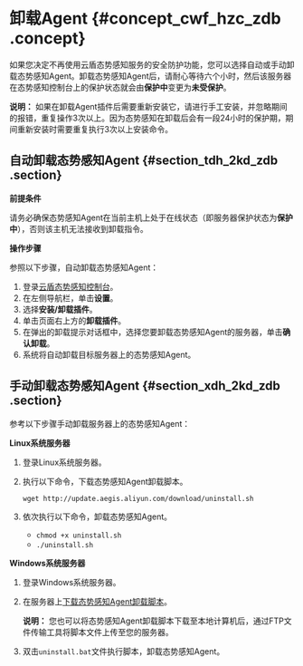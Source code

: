 # 卸载Agent {#concept_cwf_hzc_zdb .concept}

如果您决定不再使用云盾态势感知服务的安全防护功能，您可以选择自动或手动卸载态势感知Agent。卸载态势感知Agent后，请耐心等待六个小时，然后该服务器在态势感知控制台上的保护状态就会由**保护中**变更为**未受保护**。

**说明：** 如果在卸载Agent插件后需要重新安装它，请进行手工安装，并忽略期间的报错，重复操作3次以上。因为态势感知在卸载后会有一段24小时的保护期，期间重新安装时需要重复执行3次以上安装命令。

## 自动卸载态势感知Agent {#section_tdh_2kd_zdb .section}

**前提条件**

请务必确保态势感知Agent在当前主机上处于在线状态（即服务器保护状态为**保护中**），否则该主机无法接收到卸载指令。

**操作步骤**

参照以下步骤，自动卸载态势感知Agent：

1.  登录[云盾态势感知控制台](https://yundun.console.aliyun.com/?p=sas)。
2.  在左侧导航栏，单击**设置**。
3.  选择**安装/卸载插件**。
4.  单击页面右上方的**卸载插件**。
5.  在弹出的卸载提示对话框中，选择您要卸载态势感知Agent的服务器，单击**确认卸载**。
6.  系统将自动卸载目标服务器上的态势感知Agent。

## 手动卸载态势感知Agent {#section_xdh_2kd_zdb .section}

参考以下步骤手动卸载服务器上的态势感知Agent：

**Linux系统服务器**

1.  登录Linux系统服务器。
2.  执行以下命令，下载态势感知Agent卸载脚本。

    ```
    wget http://update.aegis.aliyun.com/download/uninstall.sh
    ```

3.  依次执行以下命令，卸载态势感知Agent。
    -   `chmod +x uninstall.sh`
    -   `./uninstall.sh`

**Windows系统服务器**

1.  登录Windows系统服务器。
2.  在服务器上[下载态势感知Agent卸载脚本](http://update.aegis.aliyun.com/download/uninstall.bat)。

    **说明：** 您也可以将态势感知Agent卸载脚本下载至本地计算机后，通过FTP文件传输工具将脚本文件上传至您的服务器。

3.  双击`uninstall.bat`文件执行脚本，卸载态势感知Agent。

